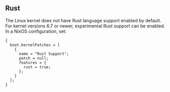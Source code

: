 ## Rust

The Linux kernel does not have Rust language support enabled by default. For kernel versions 6.7 or newer, experimental Rust support can be enabled. In a NixOS configuration, set:

```programlisting
{
  boot.kernelPatches = [
    {
      name = "Rust Support";
      patch = null;
      features = {
        rust = true;
      };
    }
  ];
}
```

